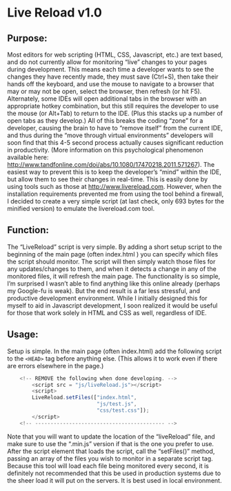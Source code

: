 # Live Reload v1.0
## Purpose: 
Most editors for web scripting (HTML, CSS, Javascript, etc.) are text based, and do not currently allow for monitoring “live” changes to your pages during development.  This  means each time a developer wants to see the changes they have recently made, they must save (Ctrl+S), then take their hands off the keyboard, and use the mouse to navigate to a browser that may or may not be open, select the browser, then refresh (or hit F5).  Alternately, some IDEs will open additional tabs in the browser with an appropriate hotkey combination, but this still requires the developer to use the mouse (or Alt+Tab) to return to the IDE.  (Plus this stacks up a number of open tabs as they develop.)  All of this breaks the coding “zone” for a developer, causing the brain to have to “remove itself” from the current IDE, and thus during the “move through virtual environments” developers will soon find that this 4-5 second process actually causes significant reduction in productivity.  (More information on this psychological phenomenon available here: http://www.tandfonline.com/doi/abs/10.1080/17470218.2011.571267).
The easiest way to prevent this is to keep the developer’s “mind” within the IDE, but allow them to see their changes in real-time.  This is easily done by using tools such as those at http://www.livereload.com.  However, when the installation requirements prevented me from using the tool behind a firewall, I decided to create a very simple script (at last check, only 693 bytes for the minified version) to emulate the livereload.com tool.  

## Function: 
The “LiveReload” script is very simple.  By adding a short setup script to the beginning of the main page (often index.html ) you can specify which files the script should monitor.  The script will then simply watch those files for any updates/changes to them, and when it detects a change in any of the monitored files, it will refresh the main page.  The functionality is so simple, I’m surprised I wasn’t able to find anything like this online already (perhaps my Google-fu is weak).  But the end result is a far less stressful, and productive development environment.  While I initially designed this for myself to aid in Javascript development, I soon realized it would be useful for those that work solely in HTML and CSS as well, regardless of IDE.  

## Usage: 
Setup is simple.  In the main page (often index.html) add the following script to the ``<HEAD>`` tag before anything else.  (This allows it to work even if there are errors elsewhere in the page.)  

```javascript
    <!-- REMOVE the following when done developing. -->
        <script src = "js/liveReload.js"></script>
        <script>
        LiveReload.setFiles(["index.html",
                             "js/test.js",
                             "css/test.css"]);
        </script>
    <!-- ------------------------------------------ -->
```
    
Note that you will want to update the location of the “liveReload” file, and make sure to use the “.min.js” version if that is the one you prefer to use.  
After the script element that loads the script, call the “setFiles()” method, passing an array of the files you wish to monitor in a separate script tag.  
Because this tool will load each file being monitored every second, it is definitely not recommended that this be used in production systems due to the sheer load it will put on the servers.  It is best used in local environment.
